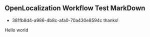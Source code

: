 ## OpenLocalization Workflow Test MarkDown
* 381fb8d4-a986-4b8c-afa0-70a430e8594c 
thanks!

Hello world